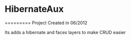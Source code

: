# HibernateAux
=========
Project Created in 06/2012

Its adds a hibernate and faces layers to make CRUD easier
